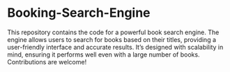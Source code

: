 # Booking-Search-Engine
This repository contains the code for a powerful book search engine. The engine allows users to search for books based on their titles, providing a user-friendly interface and accurate results. It’s designed with scalability in mind, ensuring it performs well even with a large number of books. Contributions are welcome! 
